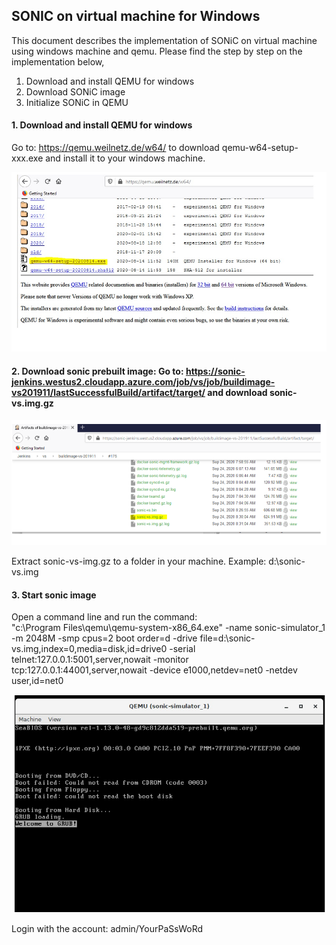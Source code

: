 
 
## SONIC on virtual machine for Windows

This document describes the implementation of SONiC on virtual machine using windows machine and qemu. Please find the step by step on the implementation below,

1. Download and install QEMU for windows
2. Download SONiC image
3. Initialize SONiC in QEMU
 
#### 1. Download and install QEMU for windows 
Go to: https://qemu.weilnetz.de/w64/ to download qemu-w64-setup-xxx.exe and install it to your windows machine.  

![](https://github.com/kannankvs/kvskSONiC/blob/master/images/VM_image1.png)

 
#### 2. Download sonic prebuilt image: Go to: https://sonic-jenkins.westus2.cloudapp.azure.com/job/vs/job/buildimage-vs201911/lastSuccessfulBuild/artifact/target/ and download sonic-vs.img.gz  
 
![](https://github.com/kannankvs/kvskSONiC/blob/master/images/VM_image2.png)
 
Extract sonic-vs-img.gz to a folder in your machine. Example: d:\sonic-vs.img 
 
#### 3. Start sonic image 
Open a command line and run the command:  
"c:\Program Files\qemu\qemu-system-x86_64.exe" -name sonic-simulator_1 -m 2048M -smp cpus=2 boot order=d -drive file=d:\sonic-vs.img,index=0,media=disk,id=drive0 -serial telnet:127.0.0.1:5001,server,nowait -monitor tcp:127.0.0.1:44001,server,nowait -device e1000,netdev=net0 -netdev user,id=net0 
 
![](https://github.com/kannankvs/kvskSONiC/blob/master/images/VM_image3.png)
 
Login with the account: admin/YourPaSsWoRd 
